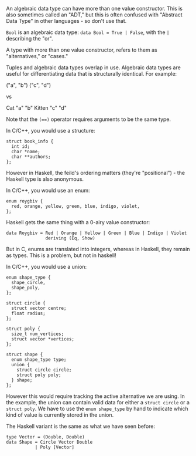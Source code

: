 An algebraic data type can have more than one value constructor. This is also
sometimes called an "ADT," but this is often confused with "Abstract Data Type"
in other languages - so don't use that.

`Bool` is an algebraic data type: `data Bool = True | False`, with the `|`
describing the "or".

A type with more than one value constructor, refers to them as "alternatives,"
or "cases."

Tuples and algebraic data types overlap in use. Algebraic data types are useful
for differentiating data that is structurally identical. For example:

  ("a", "b")
  ("c", "d")

vs

  Cat "a" "b"
  Kitten "c" "d"

Note that the `(==)` operator requires arguments to be the same type.

In C/C++, you would use a structure:

    struct book_info {
      int id;
      char *name;
      char **authors;
    };

However in Haskell, the feild's ordering matters (they're "positional") - the
Haskell type is also anonymous.

In C/C++, you would use an enum:

    enum roygbiv {
      red, orange, yellow, green, blue, indigo, violet,
    };

Haskell gets the same thing with a 0-airy value constructor:

    data Roygbiv = Red | Orange | Yellow | Green | Blue | Indigo | Violet
                   deriving (Eq, Show)

But in C, enums are translated into integers, whereas in Haskell, they remain
as types. This is a problem, but not in haskell!

In C/C++, you would use a union:

    enum shape_type {
      shape_circle,
      shape_poly,
    };

    struct circle {
      struct vector centre;
      float radius;
    };

    struct poly {
      size_t num_vertices;
      struct vector *vertices;
    };

    struct shape {
      enum shape_type type;
      union {
        struct circle circle;
        struct poly poly;
      } shape;
    };

However this would require tracking the active alternative we are using. In the
example, the union can contain valid data for either a `struct circle` or a
`struct poly`. We have to use the `enum shape_type` by hand to indicate which
kind of value is currently stored in the union.

The Haskell variant is the same as what we have seen before:

    type Vector = (Double, Double)
    data Shape = Circle Vector Double
               | Poly [Vector]

